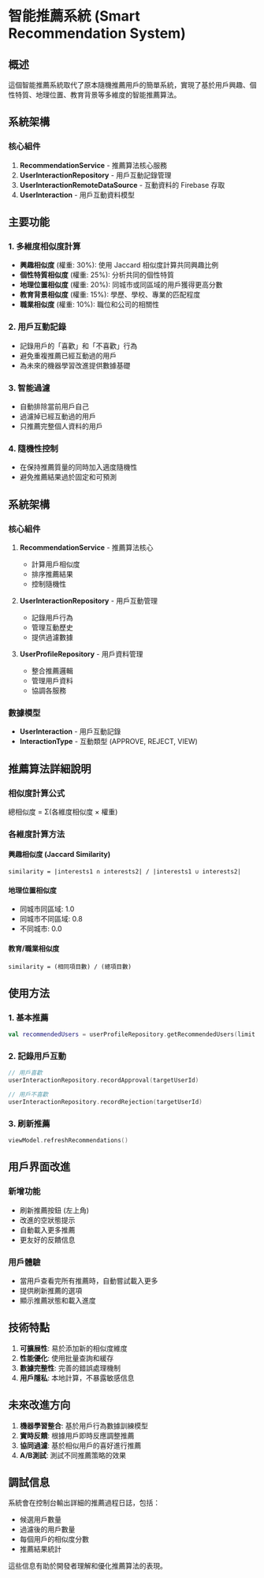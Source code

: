 # 智能推薦系統 (Smart Recommendation System)

## 概述

這個智能推薦系統取代了原本隨機推薦用戶的簡單系統，實現了基於用戶興趣、個性特質、地理位置、教育背景等多維度的智能推薦算法。

## 系統架構

### 核心組件

1. **RecommendationService** - 推薦算法核心服務
2. **UserInteractionRepository** - 用戶互動記錄管理  
3. **UserInteractionRemoteDataSource** - 互動資料的 Firebase 存取
4. **UserInteraction** - 用戶互動資料模型

## 主要功能

### 1. 多維度相似度計算
- **興趣相似度** (權重: 30%): 使用 Jaccard 相似度計算共同興趣比例
- **個性特質相似度** (權重: 25%): 分析共同的個性特質
- **地理位置相似度** (權重: 20%): 同城市或同區域的用戶獲得更高分數
- **教育背景相似度** (權重: 15%): 學歷、學校、專業的匹配程度
- **職業相似度** (權重: 10%): 職位和公司的相關性

### 2. 用戶互動記錄
- 記錄用戶的「喜歡」和「不喜歡」行為
- 避免重複推薦已經互動過的用戶
- 為未來的機器學習改進提供數據基礎

### 3. 智能過濾
- 自動排除當前用戶自己
- 過濾掉已經互動過的用戶
- 只推薦完整個人資料的用戶

### 4. 隨機性控制
- 在保持推薦質量的同時加入適度隨機性
- 避免推薦結果過於固定和可預測

## 系統架構

### 核心組件

1. **RecommendationService** - 推薦算法核心
   - 計算用戶相似度
   - 排序推薦結果
   - 控制隨機性

2. **UserInteractionRepository** - 用戶互動管理
   - 記錄用戶行為
   - 管理互動歷史
   - 提供過濾數據

3. **UserProfileRepository** - 用戶資料管理
   - 整合推薦邏輯
   - 管理用戶資料
   - 協調各服務

### 數據模型

- **UserInteraction** - 用戶互動記錄
- **InteractionType** - 互動類型 (APPROVE, REJECT, VIEW)

## 推薦算法詳細說明

### 相似度計算公式

總相似度 = Σ(各維度相似度 × 權重)

### 各維度計算方法

#### 興趣相似度 (Jaccard Similarity)
```
similarity = |interests1 ∩ interests2| / |interests1 ∪ interests2|
```

#### 地理位置相似度
- 同城市同區域: 1.0
- 同城市不同區域: 0.8
- 不同城市: 0.0

#### 教育/職業相似度
```
similarity = (相同項目數) / (總項目數)
```

## 使用方法

### 1. 基本推薦
```kotlin
val recommendedUsers = userProfileRepository.getRecommendedUsers(limit = 10)
```

### 2. 記錄用戶互動
```kotlin
// 用戶喜歡
userInteractionRepository.recordApproval(targetUserId)

// 用戶不喜歡
userInteractionRepository.recordRejection(targetUserId)
```

### 3. 刷新推薦
```kotlin
viewModel.refreshRecommendations()
```

## 用戶界面改進

### 新增功能
- 刷新推薦按鈕 (左上角)
- 改進的空狀態提示
- 自動載入更多推薦
- 更友好的反饋信息

### 用戶體驗
- 當用戶查看完所有推薦時，自動嘗試載入更多
- 提供刷新推薦的選項
- 顯示推薦狀態和載入進度

## 技術特點

1. **可擴展性**: 易於添加新的相似度維度
2. **性能優化**: 使用批量查詢和緩存
3. **數據完整性**: 完善的錯誤處理機制
4. **用戶隱私**: 本地計算，不暴露敏感信息

## 未來改進方向

1. **機器學習整合**: 基於用戶行為數據訓練模型
2. **實時反饋**: 根據用戶即時反應調整推薦
3. **協同過濾**: 基於相似用戶的喜好進行推薦
4. **A/B測試**: 測試不同推薦策略的效果

## 調試信息

系統會在控制台輸出詳細的推薦過程日誌，包括：
- 候選用戶數量
- 過濾後的用戶數量
- 每個用戶的相似度分數
- 推薦結果統計

這些信息有助於開發者理解和優化推薦算法的表現。
